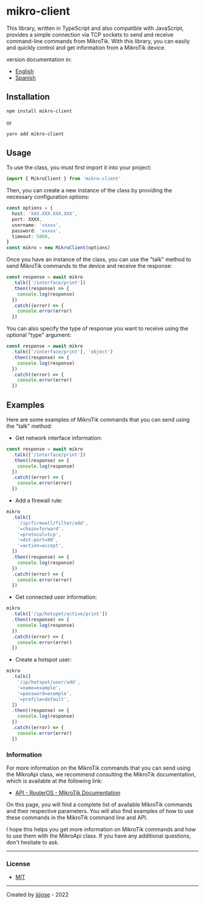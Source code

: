 # mikro-client

This library, written in TypeScript and also compatible with JavaScript, provides a simple connection via TCP sockets to send and receive command-line commands from MikroTik. With this library, you can easily and quickly control and get information from a MikroTik device.

version documentation in:

- <a href="https://github.com/jjjjose/mikro-client/blob/main/README.md" target="_blank">English</a>
- <a href="https://github.com/jjjjose/mikro-client/blob/main/README-es.md" target="_blank">Spanish</a>

## Installation

```bash
npm install mikro-client
```

or

```bash
yarn add mikro-client
```

## Usage

To use the class, you must first import it into your project:

```typescript
import { MikroClient } from 'mikro-client'
```

Then, you can create a new instance of the class by providing the necessary configuration options:

```typescript
const options = {
  host: 'XXX.XXX.XXX.XXX',
  port: XXXX,
  username: 'xxxxx',
  password: 'xxxxx',
  timeout: 5000,
}
const mikro = new MikroClient(options)
```

Once you have an instance of the class, you can use the "talk" method to send MikroTik commands to the device and receive the response:

```typescript
const response = await mikro
  .talk(['/interface/print'])
  .then((response) => {
    console.log(response)
  })
  .catch((error) => {
    console.error(error)
  })
```

You can also specify the type of response you want to receive using the optional "type" argument:

```typescript
const response = await mikro
  .talk(['/interface/print'], 'object')
  .then((response) => {
    console.log(response)
  })
  .catch((error) => {
    console.error(error)
  })
```

## Examples

Here are some examples of MikroTik commands that you can send using the "talk" method:

- Get network interface information:

```typescript
const response = await mikro
  .talk(['/interface/print'])
  .then((response) => {
    console.log(response)
  })
  .catch((error) => {
    console.error(error)
  })
```

- Add a firewall rule:

```typescript
mikro
  .talk([
    '/ip/firewall/filter/add',
    '=chain=forward',
    '=protocol=tcp',
    '=dst-port=80',
    '=action=accept',
  ])
  .then((response) => {
    console.log(response)
  })
  .catch((error) => {
    console.error(error)
  })
```

- Get connected user information:

```typescript
mikro
  .talk(['/ip/hotspot/active/print'])
  .then((response) => {
    console.log(response)
  })
  .catch((error) => {
    console.error(error)
  })
```

- Create a hotspot user:

```typescript
mikro
  .talk([
    '/ip/hotspot/user/add',
    '=name=example',
    '=password=example',
    '=profile=default',
  ])
  .then((response) => {
    console.log(response)
  })
  .catch((error) => {
    console.error(error)
  })
```

### Information

For more information on the MikroTik commands that you can send using the MikroApi class, we recommend consulting the MikroTik documentation, which is available at the following link:

- <a href="https://help.mikrotik.com/docs/display/ROS/API" target="_blank">API - RouterOS - MikroTik Documentation</a>

On this page, you will find a complete list of available MikroTik commands and their respective parameters. You will also find examples of how to use these commands in the MikroTik command line and API.

I hope this helps you get more information on MikroTik commands and how to use them with the MikroApi class. If you have any additional questions, don't hesitate to ask.

---

### License

- <a href="https://github.com/jjjjose/mikro-client/blob/main/LICENSE" target="_blank">MIT</a>

---

Created by <a href="https://github.com/jjjjose" target="_blank">jjjjose</a> - 2022
